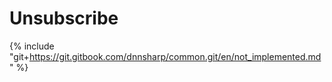 # Unsubscribe

{% include "git+https://git.gitbook.com/dnnsharp/common.git/en/not_implemented.md" %} 


